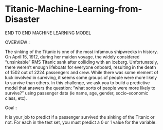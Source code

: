 # Titanic-Machine-Learning-from-Disaster
END TO END MACHINE LEARNING MODEL

OVERVIEW :

The sinking of the Titanic is one of the most infamous shipwrecks in history.
On April 15, 1912, during her maiden voyage, the widely considered “unsinkable” RMS Titanic sank after colliding with an iceberg.
Unfortunately, there weren’t enough lifeboats for everyone onboard, resulting in the death of 1502 out of 2224 passengers and crew.
While there was some element of luck involved in surviving, it seems some groups of people were more likely to survive than others.
In this challenge, we ask you to build a predictive model that answers the question: “what sorts of people were more likely to survive?” using passenger data 
(ie name, age, gender, socio-economic class, etc).

Goal :

It is your job to predict if a passenger survived the sinking of the Titanic or not.
For each in the test set, you must predict a 0 or 1 value for the variable.



